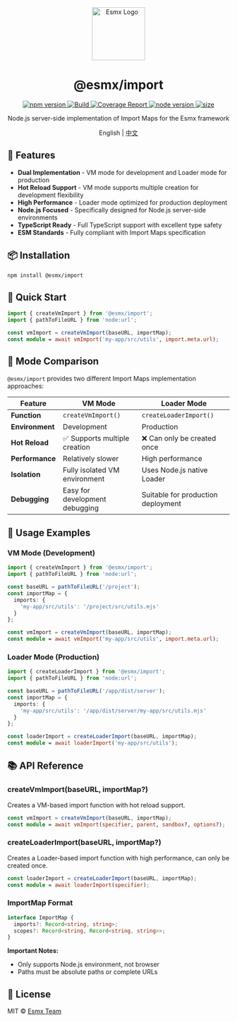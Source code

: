 <div align="center">
  <img src="https://www.esmnext.com/logo.svg?t=2025" width="120" alt="Esmx Logo" />
  <h1>@esmx/import</h1>
  
  <div>
    <a href="https://www.npmjs.com/package/@esmx/import">
      <img src="https://img.shields.io/npm/v/@esmx/import.svg" alt="npm version" />
    </a>
    <a href="https://github.com/esmnext/esmx/actions/workflows/build.yml">
      <img src="https://github.com/esmnext/esmx/actions/workflows/build.yml/badge.svg" alt="Build" />
    </a>
    <a href="https://www.esmnext.com/coverage/">
      <img src="https://img.shields.io/badge/coverage-live%20report-brightgreen" alt="Coverage Report" />
    </a>
    <a href="https://nodejs.org/">
      <img src="https://img.shields.io/node/v/@esmx/import.svg" alt="node version" />
    </a>
    <a href="https://bundlephobia.com/package/@esmx/import">
      <img src="https://img.shields.io/bundlephobia/minzip/@esmx/import" alt="size" />
    </a>
  </div>
  
  <p>Node.js server-side implementation of Import Maps for the Esmx framework</p>
  
  <p>
    English | <a href="https://github.com/esmnext/esmx/blob/master/packages/import/README.zh-CN.md">中文</a>
  </p>
</div>

## 🚀 Features

- **Dual Implementation** - VM mode for development and Loader mode for production
- **Hot Reload Support** - VM mode supports multiple creation for development flexibility
- **High Performance** - Loader mode optimized for production deployment
- **Node.js Focused** - Specifically designed for Node.js server-side environments
- **TypeScript Ready** - Full TypeScript support with excellent type safety
- **ESM Standards** - Fully compliant with Import Maps specification

## 📦 Installation

```bash
npm install @esmx/import
```

## 🚀 Quick Start

```typescript
import { createVmImport } from '@esmx/import';
import { pathToFileURL } from 'node:url';

const vmImport = createVmImport(baseURL, importMap);
const module = await vmImport('my-app/src/utils', import.meta.url);
```

## 📖 Mode Comparison

`@esmx/import` provides two different Import Maps implementation approaches:

| Feature | VM Mode | Loader Mode |
|---------|---------|-------------|
| **Function** | `createVmImport()` | `createLoaderImport()` |
| **Environment** | Development | Production |
| **Hot Reload** | ✅ Supports multiple creation | ❌ Can only be created once |
| **Performance** | Relatively slower | High performance |
| **Isolation** | Fully isolated VM environment | Uses Node.js native Loader |
| **Debugging** | Easy for development debugging | Suitable for production deployment |

## 🔧 Usage Examples

### VM Mode (Development)

```typescript
import { createVmImport } from '@esmx/import';
import { pathToFileURL } from 'node:url';

const baseURL = pathToFileURL('/project');
const importMap = {
  imports: {
    'my-app/src/utils': '/project/src/utils.mjs'
  }
};

const vmImport = createVmImport(baseURL, importMap);
const module = await vmImport('my-app/src/utils', import.meta.url);
```

### Loader Mode (Production)

```typescript
import { createLoaderImport } from '@esmx/import';
import { pathToFileURL } from 'node:url';

const baseURL = pathToFileURL('/app/dist/server');
const importMap = {
  imports: {
    'my-app/src/utils': '/app/dist/server/my-app/src/utils.mjs'
  }
};

const loaderImport = createLoaderImport(baseURL, importMap);
const module = await loaderImport('my-app/src/utils');
```

## 📚 API Reference

### createVmImport(baseURL, importMap?)
Creates a VM-based import function with hot reload support.
```typescript
const vmImport = createVmImport(baseURL, importMap);
const module = await vmImport(specifier, parent, sandbox?, options?);
```

### createLoaderImport(baseURL, importMap?)
Creates a Loader-based import function with high performance, can only be created once.
```typescript
const loaderImport = createLoaderImport(baseURL, importMap);
const module = await loaderImport(specifier);
```

### ImportMap Format
```typescript
interface ImportMap {
  imports?: Record<string, string>;
  scopes?: Record<string, Record<string, string>>;
}
```

**Important Notes:**
- Only supports Node.js environment, not browser
- Paths must be absolute paths or complete URLs

## 📄 License

MIT © [Esmx Team](https://github.com/esmnext/esmx) 